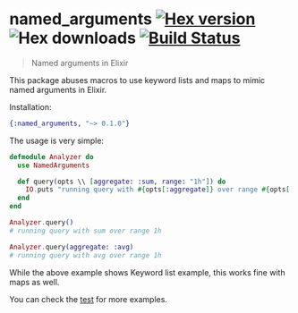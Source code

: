 # named_arguments [![Hex version](https://img.shields.io/hexpm/v/named_arguments.svg "Hex version")](https://hex.pm/packages/named_arguments) ![Hex downloads](https://img.shields.io/hexpm/dt/named_arguments.svg "Hex downloads") [![Build Status](https://travis-ci.org/techgaun/named_arguments.svg?branch=master)](https://travis-ci.org/techgaun/named_arguments)

> Named arguments in Elixir

This package abuses macros to use keyword lists
and maps to mimic named arguments in Elixir.

Installation:

```elixir
{:named_arguments, "~> 0.1.0"}
```

The usage is very simple:

```elixir
defmodule Analyzer do
  use NamedArguments

  def query(opts \\ [aggregate: :sum, range: "1h"]) do
    IO.puts "running query with #{opts[:aggregate]} over range #{opts[:range]}"
  end
end

Analyzer.query()
# running query with sum over range 1h

Analyzer.query(aggregate: :avg)
# running query with avg over range 1h
```

While the above example shows Keyword list example, this works fine with maps as well.

You can check the [test](test/named_arguments_test.exs) for more examples.
